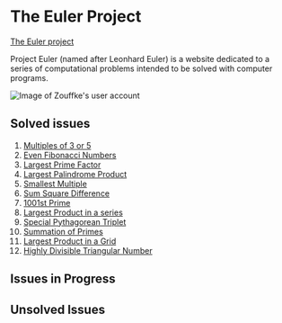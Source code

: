 # The Euler Project
<a href=https://projecteuler.net/archives >The Euler project</a>

Project Euler (named after Leonhard Euler) is a website dedicated to a series of computational problems intended to be solved with computer programs.

<img src="https://projecteuler.net/profile/Zouffke.pn" alt="Image of Zouffke's user account">

## Solved issues
1. <a href="https://projecteuler.net/problem=1">Multiples of 3 or 5 </a>
2. <a href="https://projecteuler.net/problem=2">Even Fibonacci Numbers</a>
3. <a href="https://projecteuler.net/problem=3">Largest Prime Factor</a>
4. <a href="https://projecteuler.net/problem=4">Largest Palindrome Product</a>
5. <a href="https://projecteuler.net/problem=5">Smallest Multiple</a>
6. <a href="https://projecteuler.net/problem=6">Sum Square Difference</a>
7. <a href="https://projecteuler.net/problem=7">1001st Prime</a>
8. <a href="https://projecteuler.net/problem=8">Largest Product in a series</a>
9. <a href="https://projecteuler.net/problem=9">Special Pythagorean Triplet</a>
10. <a href="https://projecteuler.net/problem=10">Summation of Primes</a>
11. <a href="https://projecteuler.net/problem=11">Largest Product in a Grid</a>
12. <a href="https://projecteuler.net/problem=12">Highly Divisible Triangular Number</a>

## Issues in Progress


## Unsolved Issues
